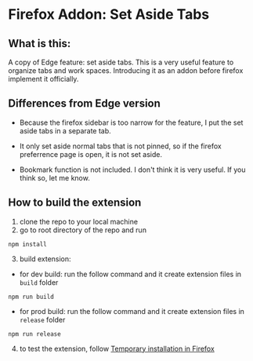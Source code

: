 Firefox Addon: Set Aside Tabs
=====

What is this:
---

A copy of Edge feature: set aside tabs. This is a very useful feature to organize tabs and work spaces. Introducing it as an addon before firefox implement it officially.

Differences from Edge version
----

- Because the firefox sidebar is too narrow for the feature, I put the set aside tabs in a separate tab.

- It only set aside normal tabs that is not pinned, so if the firefox preferrence page is open, it is not set aside.

- Bookmark function is not included. I don't think it is very useful. If you think so, let me know.

How to build the extension
----

1. clone the repo to your local machine
2. go to root directory of the repo and run
```
npm install
```
3. build extension:
  - for dev build: run the follow command and it create extension files in `build` folder
  ```
  npm run build
  ```
  - for prod build: run the follow command and it create extension files in `release` folder
  ```
  npm run release
  ```
4. to test the extension, follow [Temporary installation in Firefox](https://extensionworkshop.com/documentation/develop/temporary-installation-in-firefox/)